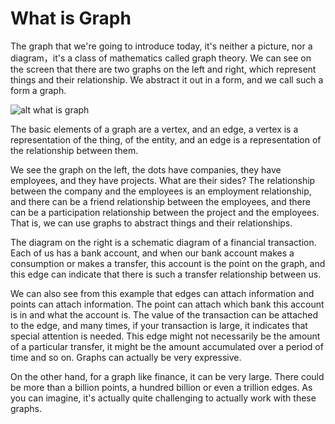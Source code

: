 # What is Graph

The graph that we're going to introduce today, it's neither a picture, nor a diagram，it's a class of mathematics called graph theory. We can see on the screen that there are two graphs on the left and right, which represent things and their relationship. We abstract it out in a form, and we call such a form a graph.

![alt what is graph](../../../images/what-is-graph-en.png) 

The basic elements of a graph are a vertex, and an edge, a vertex is a representation of the thing, of the entity, and an edge is a representation of the relationship between them.

We see the graph on the left, the dots have companies, they have employees, and they have projects. What are their sides? The relationship between the company and the employees is an employment relationship, and there can be a friend relationship between the employees, and there can be a participation relationship between the project and the employees. That is, we can use graphs to abstract things and their relationships.

The diagram on the right is a schematic diagram of a financial transaction. Each of us has a bank account, and when our bank account makes a consumption or makes a transfer, this account is the point on the graph, and this edge can indicate that there is such a transfer relationship between us.

We can also see from this example that edges can attach information and points can attach information. The point can attach which bank this account is in and what the account is. The value of the transaction can be attached to the edge, and many times, if your transaction is large, it indicates that special attention is needed. This edge might not necessarily be the amount of a particular transfer, it might be the amount accumulated over a period of time and so on. Graphs can actually be very expressive.

On the other hand, for a graph like finance, it can be very large. There could be more than a billion points, a hundred billion or even a trillion edges. As you can imagine, it's actually quite challenging to actually work with these graphs.
